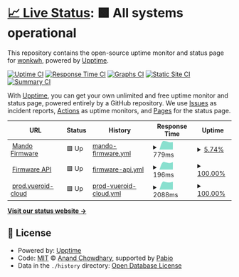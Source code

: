 # [📈 Live Status](https://wonkwh.github.io/ncn_uptime): <!--live status--> **🟩 All systems operational**

This repository contains the open-source uptime monitor and status page for [wonkwh](https://wonkwh.github.io/), powered by [Upptime](https://github.com/upptime/upptime).

[![Uptime CI](https://github.com/ncn-mobile-team/ncn_uptime/workflows/Uptime%20CI/badge.svg)](https://github.com/wonkwh/ncn_uptime/actions?query=workflow%3A%22Uptime+CI%22)
[![Response Time CI](https://github.com/ncn-mobile-team/ncn_uptime/workflows/Response%20Time%20CI/badge.svg)](https://github.com/wonkwh/ncn_uptime/actions?query=workflow%3A%22Response+Time+CI%22)
[![Graphs CI](https://github.com/ncn-mobile-team/ncn_uptime/workflows/Graphs%20CI/badge.svg)](https://github.com/wonkwh/ncn_uptime/actions?query=workflow%3A%22Graphs+CI%22)
[![Static Site CI](https://github.com/ncn-mobile-team/ncn_uptime/workflows/Static%20Site%20CI/badge.svg)](https://github.com/wonkwh/ncn_uptime/actions?query=workflow%3A%22Static+Site+CI%22)
[![Summary CI](https://github.com/ncn-mobile-team/ncn_uptime/workflows/Summary%20CI/badge.svg)](https://github.com/wonkwh/ncn_uptime/actions?query=workflow%3A%22Summary+CI%22)

With [Upptime](https://upptime.js.org), you can get your own unlimited and free uptime monitor and status page, powered entirely by a GitHub repository. We use [Issues](https://github.com/ncn-mobile-team/ncn_uptime/issues) as incident reports, [Actions](https://github.com/ncn-mobile-team/ncn_uptime/actions) as uptime monitors, and [Pages](https://ncn-mobile-team.github.io/ncn_uptime) for the status page.

<!--start: status pages-->
<!-- This summary is generated by Upptime (https://github.com/upptime/upptime) -->
<!-- Do not edit this manually, your changes will be overwritten -->
<!-- prettier-ignore -->
| URL | Status | History | Response Time | Uptime |
| --- | ------ | ------- | ------------- | ------ |
| <img alt="" src="https://icons.duckduckgo.com/ip3/firmware.nconnect.co.kr.ico" height="13"> [Mando Firmware](http://firmware.nconnect.co.kr/login) | 🟩 Up | [mando-firmware.yml](https://github.com/NCN-Mobile-Team/ncn_uptime/commits/HEAD/history/mando-firmware.yml) | <details><summary><img alt="Response time graph" src="./graphs/mando-firmware/response-time-week.png" height="20"> 779ms</summary><br><a href="https://ncn-mobile-team.github.io/ncn_uptime/history/mando-firmware"><img alt="Response time 779" src="https://img.shields.io/endpoint?url=https%3A%2F%2Fraw.githubusercontent.com%2FNCN-Mobile-Team%2Fncn_uptime%2FHEAD%2Fapi%2Fmando-firmware%2Fresponse-time.json"></a><br><a href="https://ncn-mobile-team.github.io/ncn_uptime/history/mando-firmware"><img alt="24-hour response time 779" src="https://img.shields.io/endpoint?url=https%3A%2F%2Fraw.githubusercontent.com%2FNCN-Mobile-Team%2Fncn_uptime%2FHEAD%2Fapi%2Fmando-firmware%2Fresponse-time-day.json"></a><br><a href="https://ncn-mobile-team.github.io/ncn_uptime/history/mando-firmware"><img alt="7-day response time 779" src="https://img.shields.io/endpoint?url=https%3A%2F%2Fraw.githubusercontent.com%2FNCN-Mobile-Team%2Fncn_uptime%2FHEAD%2Fapi%2Fmando-firmware%2Fresponse-time-week.json"></a><br><a href="https://ncn-mobile-team.github.io/ncn_uptime/history/mando-firmware"><img alt="30-day response time 779" src="https://img.shields.io/endpoint?url=https%3A%2F%2Fraw.githubusercontent.com%2FNCN-Mobile-Team%2Fncn_uptime%2FHEAD%2Fapi%2Fmando-firmware%2Fresponse-time-month.json"></a><br><a href="https://ncn-mobile-team.github.io/ncn_uptime/history/mando-firmware"><img alt="1-year response time 779" src="https://img.shields.io/endpoint?url=https%3A%2F%2Fraw.githubusercontent.com%2FNCN-Mobile-Team%2Fncn_uptime%2FHEAD%2Fapi%2Fmando-firmware%2Fresponse-time-year.json"></a></details> | <details><summary><a href="https://ncn-mobile-team.github.io/ncn_uptime/history/mando-firmware">5.74%</a></summary><a href="https://ncn-mobile-team.github.io/ncn_uptime/history/mando-firmware"><img alt="All-time uptime 5.74%" src="https://img.shields.io/endpoint?url=https%3A%2F%2Fraw.githubusercontent.com%2FNCN-Mobile-Team%2Fncn_uptime%2FHEAD%2Fapi%2Fmando-firmware%2Fuptime.json"></a><br><a href="https://ncn-mobile-team.github.io/ncn_uptime/history/mando-firmware"><img alt="24-hour uptime 5.74%" src="https://img.shields.io/endpoint?url=https%3A%2F%2Fraw.githubusercontent.com%2FNCN-Mobile-Team%2Fncn_uptime%2FHEAD%2Fapi%2Fmando-firmware%2Fuptime-day.json"></a><br><a href="https://ncn-mobile-team.github.io/ncn_uptime/history/mando-firmware"><img alt="7-day uptime 5.74%" src="https://img.shields.io/endpoint?url=https%3A%2F%2Fraw.githubusercontent.com%2FNCN-Mobile-Team%2Fncn_uptime%2FHEAD%2Fapi%2Fmando-firmware%2Fuptime-week.json"></a><br><a href="https://ncn-mobile-team.github.io/ncn_uptime/history/mando-firmware"><img alt="30-day uptime 5.74%" src="https://img.shields.io/endpoint?url=https%3A%2F%2Fraw.githubusercontent.com%2FNCN-Mobile-Team%2Fncn_uptime%2FHEAD%2Fapi%2Fmando-firmware%2Fuptime-month.json"></a><br><a href="https://ncn-mobile-team.github.io/ncn_uptime/history/mando-firmware"><img alt="1-year uptime 5.74%" src="https://img.shields.io/endpoint?url=https%3A%2F%2Fraw.githubusercontent.com%2FNCN-Mobile-Team%2Fncn_uptime%2FHEAD%2Fapi%2Fmando-firmware%2Fuptime-year.json"></a></details>
| <img alt="" src="https://icons.duckduckgo.com/ip3/firmware.nconnect.co.kr.ico" height="13"> [Firmware API](http://firmware.nconnect.co.kr/api/firmware?model=Vueroid_D21-4K) | 🟩 Up | [firmware-api.yml](https://github.com/NCN-Mobile-Team/ncn_uptime/commits/HEAD/history/firmware-api.yml) | <details><summary><img alt="Response time graph" src="./graphs/firmware-api/response-time-week.png" height="20"> 196ms</summary><br><a href="https://ncn-mobile-team.github.io/ncn_uptime/history/firmware-api"><img alt="Response time 196" src="https://img.shields.io/endpoint?url=https%3A%2F%2Fraw.githubusercontent.com%2FNCN-Mobile-Team%2Fncn_uptime%2FHEAD%2Fapi%2Ffirmware-api%2Fresponse-time.json"></a><br><a href="https://ncn-mobile-team.github.io/ncn_uptime/history/firmware-api"><img alt="24-hour response time 196" src="https://img.shields.io/endpoint?url=https%3A%2F%2Fraw.githubusercontent.com%2FNCN-Mobile-Team%2Fncn_uptime%2FHEAD%2Fapi%2Ffirmware-api%2Fresponse-time-day.json"></a><br><a href="https://ncn-mobile-team.github.io/ncn_uptime/history/firmware-api"><img alt="7-day response time 196" src="https://img.shields.io/endpoint?url=https%3A%2F%2Fraw.githubusercontent.com%2FNCN-Mobile-Team%2Fncn_uptime%2FHEAD%2Fapi%2Ffirmware-api%2Fresponse-time-week.json"></a><br><a href="https://ncn-mobile-team.github.io/ncn_uptime/history/firmware-api"><img alt="30-day response time 196" src="https://img.shields.io/endpoint?url=https%3A%2F%2Fraw.githubusercontent.com%2FNCN-Mobile-Team%2Fncn_uptime%2FHEAD%2Fapi%2Ffirmware-api%2Fresponse-time-month.json"></a><br><a href="https://ncn-mobile-team.github.io/ncn_uptime/history/firmware-api"><img alt="1-year response time 196" src="https://img.shields.io/endpoint?url=https%3A%2F%2Fraw.githubusercontent.com%2FNCN-Mobile-Team%2Fncn_uptime%2FHEAD%2Fapi%2Ffirmware-api%2Fresponse-time-year.json"></a></details> | <details><summary><a href="https://ncn-mobile-team.github.io/ncn_uptime/history/firmware-api">100.00%</a></summary><a href="https://ncn-mobile-team.github.io/ncn_uptime/history/firmware-api"><img alt="All-time uptime 100.00%" src="https://img.shields.io/endpoint?url=https%3A%2F%2Fraw.githubusercontent.com%2FNCN-Mobile-Team%2Fncn_uptime%2FHEAD%2Fapi%2Ffirmware-api%2Fuptime.json"></a><br><a href="https://ncn-mobile-team.github.io/ncn_uptime/history/firmware-api"><img alt="24-hour uptime 100.00%" src="https://img.shields.io/endpoint?url=https%3A%2F%2Fraw.githubusercontent.com%2FNCN-Mobile-Team%2Fncn_uptime%2FHEAD%2Fapi%2Ffirmware-api%2Fuptime-day.json"></a><br><a href="https://ncn-mobile-team.github.io/ncn_uptime/history/firmware-api"><img alt="7-day uptime 100.00%" src="https://img.shields.io/endpoint?url=https%3A%2F%2Fraw.githubusercontent.com%2FNCN-Mobile-Team%2Fncn_uptime%2FHEAD%2Fapi%2Ffirmware-api%2Fuptime-week.json"></a><br><a href="https://ncn-mobile-team.github.io/ncn_uptime/history/firmware-api"><img alt="30-day uptime 100.00%" src="https://img.shields.io/endpoint?url=https%3A%2F%2Fraw.githubusercontent.com%2FNCN-Mobile-Team%2Fncn_uptime%2FHEAD%2Fapi%2Ffirmware-api%2Fuptime-month.json"></a><br><a href="https://ncn-mobile-team.github.io/ncn_uptime/history/firmware-api"><img alt="1-year uptime 100.00%" src="https://img.shields.io/endpoint?url=https%3A%2F%2Fraw.githubusercontent.com%2FNCN-Mobile-Team%2Fncn_uptime%2FHEAD%2Fapi%2Ffirmware-api%2Fuptime-year.json"></a></details>
| <img alt="" src="https://icons.duckduckgo.com/ip3/prod.vueroid-cloud.com.ico" height="13"> [prod.vueroid-cloud](https://prod.vueroid-cloud.com/) | 🟩 Up | [prod-vueroid-cloud.yml](https://github.com/NCN-Mobile-Team/ncn_uptime/commits/HEAD/history/prod-vueroid-cloud.yml) | <details><summary><img alt="Response time graph" src="./graphs/prod-vueroid-cloud/response-time-week.png" height="20"> 2088ms</summary><br><a href="https://ncn-mobile-team.github.io/ncn_uptime/history/prod-vueroid-cloud"><img alt="Response time 2088" src="https://img.shields.io/endpoint?url=https%3A%2F%2Fraw.githubusercontent.com%2FNCN-Mobile-Team%2Fncn_uptime%2FHEAD%2Fapi%2Fprod-vueroid-cloud%2Fresponse-time.json"></a><br><a href="https://ncn-mobile-team.github.io/ncn_uptime/history/prod-vueroid-cloud"><img alt="24-hour response time 2088" src="https://img.shields.io/endpoint?url=https%3A%2F%2Fraw.githubusercontent.com%2FNCN-Mobile-Team%2Fncn_uptime%2FHEAD%2Fapi%2Fprod-vueroid-cloud%2Fresponse-time-day.json"></a><br><a href="https://ncn-mobile-team.github.io/ncn_uptime/history/prod-vueroid-cloud"><img alt="7-day response time 2088" src="https://img.shields.io/endpoint?url=https%3A%2F%2Fraw.githubusercontent.com%2FNCN-Mobile-Team%2Fncn_uptime%2FHEAD%2Fapi%2Fprod-vueroid-cloud%2Fresponse-time-week.json"></a><br><a href="https://ncn-mobile-team.github.io/ncn_uptime/history/prod-vueroid-cloud"><img alt="30-day response time 2088" src="https://img.shields.io/endpoint?url=https%3A%2F%2Fraw.githubusercontent.com%2FNCN-Mobile-Team%2Fncn_uptime%2FHEAD%2Fapi%2Fprod-vueroid-cloud%2Fresponse-time-month.json"></a><br><a href="https://ncn-mobile-team.github.io/ncn_uptime/history/prod-vueroid-cloud"><img alt="1-year response time 2088" src="https://img.shields.io/endpoint?url=https%3A%2F%2Fraw.githubusercontent.com%2FNCN-Mobile-Team%2Fncn_uptime%2FHEAD%2Fapi%2Fprod-vueroid-cloud%2Fresponse-time-year.json"></a></details> | <details><summary><a href="https://ncn-mobile-team.github.io/ncn_uptime/history/prod-vueroid-cloud">100.00%</a></summary><a href="https://ncn-mobile-team.github.io/ncn_uptime/history/prod-vueroid-cloud"><img alt="All-time uptime 100.00%" src="https://img.shields.io/endpoint?url=https%3A%2F%2Fraw.githubusercontent.com%2FNCN-Mobile-Team%2Fncn_uptime%2FHEAD%2Fapi%2Fprod-vueroid-cloud%2Fuptime.json"></a><br><a href="https://ncn-mobile-team.github.io/ncn_uptime/history/prod-vueroid-cloud"><img alt="24-hour uptime 100.00%" src="https://img.shields.io/endpoint?url=https%3A%2F%2Fraw.githubusercontent.com%2FNCN-Mobile-Team%2Fncn_uptime%2FHEAD%2Fapi%2Fprod-vueroid-cloud%2Fuptime-day.json"></a><br><a href="https://ncn-mobile-team.github.io/ncn_uptime/history/prod-vueroid-cloud"><img alt="7-day uptime 100.00%" src="https://img.shields.io/endpoint?url=https%3A%2F%2Fraw.githubusercontent.com%2FNCN-Mobile-Team%2Fncn_uptime%2FHEAD%2Fapi%2Fprod-vueroid-cloud%2Fuptime-week.json"></a><br><a href="https://ncn-mobile-team.github.io/ncn_uptime/history/prod-vueroid-cloud"><img alt="30-day uptime 100.00%" src="https://img.shields.io/endpoint?url=https%3A%2F%2Fraw.githubusercontent.com%2FNCN-Mobile-Team%2Fncn_uptime%2FHEAD%2Fapi%2Fprod-vueroid-cloud%2Fuptime-month.json"></a><br><a href="https://ncn-mobile-team.github.io/ncn_uptime/history/prod-vueroid-cloud"><img alt="1-year uptime 100.00%" src="https://img.shields.io/endpoint?url=https%3A%2F%2Fraw.githubusercontent.com%2FNCN-Mobile-Team%2Fncn_uptime%2FHEAD%2Fapi%2Fprod-vueroid-cloud%2Fuptime-year.json"></a></details>

<!--end: status pages-->

[**Visit our status website →**](https://ncn-mobile-team.github.io/ncn_uptime)
## 📄 License

- Powered by: [Upptime](https://github.com/upptime/upptime)
- Code: [MIT](./LICENSE) © [Anand Chowdhary](https://anandchowdhary.com), supported by [Pabio](https://pabio.com)
- Data in the `./history` directory: [Open Database License](https://opendatacommons.org/licenses/odbl/1-0/)
